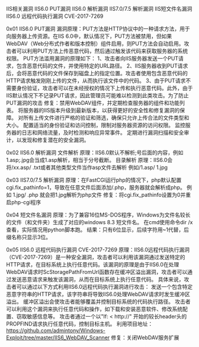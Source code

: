 IIS相关漏洞
IIS6.0 PUT漏洞
IIS6.0 解析漏洞
IIS7.0/7.5 解析漏洞
IIS短文件名漏洞
IIS6.0 远程代码执行漏洞 CVE-2017-7269

0x01 IIS6.0 PUT漏洞
漏洞原理：PUT方法是HTTP协议中的一种请求方法，用于向服务器上传资源。在IIS 6.0中，默认情况下，PUT方法被禁用，但如果WebDAV（Web分布式作者和版本控制）组件启用，则PUT方法会自动启用。攻击者可以利用PUT方法上传恶意代码，然后通过触发该代码来获取服务器的系统权限。
PUT方法滥用漏洞的原理如下：
1、攻击者向IIS服务器发送一个PUT请求，包含恶意代码的文件，并使用特定的URL路径。
2、IIS服务器收到PUT请求后，会将恶意代码的文件保存到磁盘上的指定位置。攻击者使用包含恶意代码的HTTP请求触发刚刚上传的文件，从而执行该文件中的代码。
3、由于PUT请求不需要身份验证，攻击者可以在未经授权的情况下上传和执行恶意代码。此外，由于IIS默认情况下不记录PUT请求，因此管理员可能难以检测到此类攻击。为了防止PUT漏洞的攻击
修复：禁用WebDAV组件，并定期检查服务器的组件和功能列表。
将服务器的IIS版本升级到最新版本，以获得更好的安全性和修复漏洞的保障。
对所有上传文件进行严格的验证和筛选，确保只允许上传合法的文件类型和大小。
配置适当的身份验证和访问控制，限制对服务器资源的访问权限。
监控服务器的日志和网络流量，及时检测和响应异常事件。
定期进行漏洞扫描和安全审计，以发现和修复潜在的安全漏洞。

0x02 IIS6.0 解析漏洞
文件解析
原理：IIS6.0默认不解析;号后面的内容，例如1.asp;.jpg会当成1.asp解析，相当于分号截断。
目录解析
原理：IIS6.0会将/xx.asp/ .txt或者其他类型文件当作asp文件去解析 例如/1.asp/ 1.jpg

0x03 IIS7.0/7.5 解析漏洞
原理：在FastCGI运行php的情况下，php默认配置cgi.fix_pathinfo=1，导致在任意文件后面添加/.php，服务器就会解析成php。 例如 1.jpg/ .php 就会把1.jpg解析为php文件
修复：将cgi.fix_pathinfo设置为0并重启php-cgi程序

0x04 短文件名漏洞
原理：为了兼容16位MS-DOS程序，Windows为文件名较长的文件（和文件夹）生成了对应的windows 8.3 短文件名。 在cmd使用命令dir /x查看，实际情况用python脚本跑。
结果：只有6位显示，后续字符用~1代替，后缀名称只显示3位。

0x05 IIS6.0 远程代码执行漏洞 CVE-2017-7269
原理：IIS6.0远程代码执行漏洞（CVE-2017-7269）是一种安全漏洞，攻击者可以利用该漏洞通过发送特定的HTTP请求，在目标系统上执行任意代码。该漏洞的原理是由于IIS6.0在处理WebDAV请求时ScStoragePathFromUrl函数存在缓冲区溢出漏洞，攻击者可以通过发送恶意请求来触发该漏洞，从而在目标系统上执行任意代码。
具体来说，攻击者可以通过以下方式利用IIS6.0远程代码执行漏洞进行攻击：
发送一个包含特定恶意字符串的HTTP请求，该字符串将导致IIS6.0处理WebDAV请求时发生缓冲区溢出。
缓冲区溢出会使攻击者能够覆盖并控制目标系统的代码执行路径。
攻击者可以利用这个漏洞来执行任意代码和操作，如下载和安装恶意软件、修改系统配置、窃取敏感信息等。
攻击者通过一个以"If: < http://" 开始的较长header头的PROPFIND请求执行任意代码，控制目标主机。
利用项目地址：https://github.com/admintony/Windows-Exploit/tree/master/IIS6_WebDAV_Scanner
修复：关闭WebDAV服务扩展

